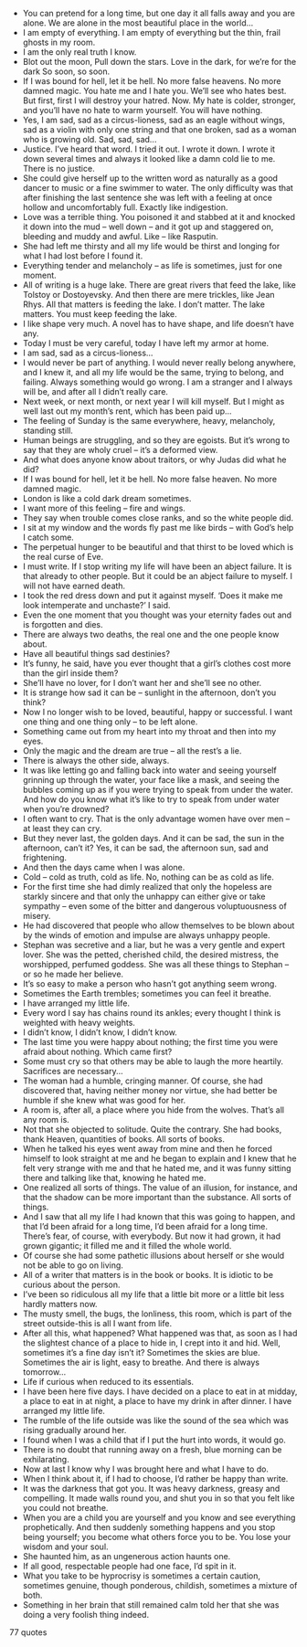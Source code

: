 - You can pretend for a long time, but one day it all falls away and you are alone. We are alone in the most beautiful place in the world...
 - I am empty of everything. I am empty of everything but the thin, frail ghosts in my room.
 - I am the only real truth I know.
 - Blot out the moon, Pull down the stars. Love in the dark, for we’re for the dark So soon, so soon.
 - If I was bound for hell, let it be hell. No more false heavens. No more damned magic. You hate me and I hate you. We’ll see who hates best. But first, first I will destroy your hatred. Now. My hate is colder, stronger, and you’ll have no hate to warm yourself. You will have nothing.
 - Yes, I am sad, sad as a circus-lioness, sad as an eagle without wings, sad as a violin with only one string and that one broken, sad as a woman who is growing old. Sad, sad, sad...
 - Justice. I’ve heard that word. I tried it out. I wrote it down. I wrote it down several times and always it looked like a damn cold lie to me. There is no justice.
 - She could give herself up to the written word as naturally as a good dancer to music or a fine swimmer to water. The only difficulty was that after finishing the last sentence she was left with a feeling at once hollow and uncomfortably full. Exactly like indigestion.
 - Love was a terrible thing. You poisoned it and stabbed at it and knocked it down into the mud – well down – and it got up and staggered on, bleeding and muddy and awful. Like – like Rasputin.
 - She had left me thirsty and all my life would be thirst and longing for what I had lost before I found it.
 - Everything tender and melancholy – as life is sometimes, just for one moment.
 - All of writing is a huge lake. There are great rivers that feed the lake, like Tolstoy or Dostoyevsky. And then there are mere trickles, like Jean Rhys. All that matters is feeding the lake. I don’t matter. The lake matters. You must keep feeding the lake.
 - I like shape very much. A novel has to have shape, and life doesn’t have any.
 - Today I must be very careful, today I have left my armor at home.
 - I am sad, sad as a circus-lioness...
 - I would never be part of anything. I would never really belong anywhere, and I knew it, and all my life would be the same, trying to belong, and failing. Always something would go wrong. I am a stranger and I always will be, and after all I didn’t really care.
 - Next week, or next month, or next year I will kill myself. But I might as well last out my month’s rent, which has been paid up...
 - The feeling of Sunday is the same everywhere, heavy, melancholy, standing still.
 - Human beings are struggling, and so they are egoists. But it’s wrong to say that they are wholy cruel – it’s a deformed view.
 - And what does anyone know about traitors, or why Judas did what he did?
 - If I was bound for hell, let it be hell. No more false heaven. No more damned magic.
 - London is like a cold dark dream sometimes.
 - I want more of this feeling – fire and wings.
 - They say when trouble comes close ranks, and so the white people did.
 - I sit at my window and the words fly past me like birds – with God’s help I catch some.
 - The perpetual hunger to be beautiful and that thirst to be loved which is the real curse of Eve.
 - I must write. If I stop writing my life will have been an abject failure. It is that already to other people. But it could be an abject failure to myself. I will not have earned death.
 - I took the red dress down and put it against myself. ‘Does it make me look intemperate and unchaste?’ I said.
 - Even the one moment that you thought was your eternity fades out and is forgotten and dies.
 - There are always two deaths, the real one and the one people know about.
 - Have all beautiful things sad destinies?
 - It’s funny, he said, have you ever thought that a girl’s clothes cost more than the girl inside them?
 - She’ll have no lover, for I don’t want her and she’ll see no other.
 - It is strange how sad it can be – sunlight in the afternoon, don’t you think?
 - Now I no longer wish to be loved, beautiful, happy or successful. I want one thing and one thing only – to be left alone.
 - Something came out from my heart into my throat and then into my eyes.
 - Only the magic and the dream are true – all the rest’s a lie.
 - There is always the other side, always.
 - It was like letting go and falling back into water and seeing yourself grinning up through the water, your face like a mask, and seeing the bubbles coming up as if you were trying to speak from under the water. And how do you know what it’s like to try to speak from under water when you’re drowned?
 - I often want to cry. That is the only advantage women have over men – at least they can cry.
 - But they never last, the golden days. And it can be sad, the sun in the afternoon, can’t it? Yes, it can be sad, the afternoon sun, sad and frightening.
 - And then the days came when I was alone.
 - Cold – cold as truth, cold as life. No, nothing can be as cold as life.
 - For the first time she had dimly realized that only the hopeless are starkly sincere and that only the unhappy can either give or take sympathy – even some of the bitter and dangerous voluptuousness of misery.
 - He had discovered that people who allow themselves to be blown about by the winds of emotion and impulse are always unhappy people.
 - Stephan was secretive and a liar, but he was a very gentle and expert lover. She was the petted, cherished child, the desired mistress, the worshipped, perfumed goddess. She was all these things to Stephan – or so he made her believe.
 - It’s so easy to make a person who hasn’t got anything seem wrong.
 - Sometimes the Earth trembles; sometimes you can feel it breathe.
 - I have arranged my little life.
 - Every word I say has chains round its ankles; every thought I think is weighted with heavy weights.
 - I didn’t know, I didn’t know, I didn’t know.
 - The last time you were happy about nothing; the first time you were afraid about nothing. Which came first?
 - Some must cry so that others may be able to laugh the more heartily. Sacrifices are necessary...
 - The woman had a humble, cringing manner. Of course, she had discovered that, having neither money nor virtue, she had better be humble if she knew what was good for her.
 - A room is, after all, a place where you hide from the wolves. That’s all any room is.
 - Not that she objected to solitude. Quite the contrary. She had books, thank Heaven, quantities of books. All sorts of books.
 - When he talked his eyes went away from mine and then he forced himself to look straight at me and he began to explain and I knew that he felt very strange with me and that he hated me, and it was funny sitting there and talking like that, knowing he hated me.
 - One realized all sorts of things. The value of an illusion, for instance, and that the shadow can be more important than the substance. All sorts of things.
 - And I saw that all my life I had known that this was going to happen, and that I’d been afraid for a long time, I’d been afraid for a long time. There’s fear, of course, with everybody. But now it had grown, it had grown gigantic; it filled me and it filled the whole world.
 - Of course she had some pathetic illusions about herself or she would not be able to go on living.
 - All of a writer that matters is in the book or books. It is idiotic to be curious about the person.
 - I’ve been so ridiculous all my life that a little bit more or a little bit less hardly matters now.
 - The musty smell, the bugs, the lonliness, this room, which is part of the street outside-this is all I want from life.
 - After all this, what happened? What happened was that, as soon as I had the slightest chance of a place to hide in, I crept into it and hid. Well, sometimes it’s a fine day isn’t it? Sometimes the skies are blue. Sometimes the air is light, easy to breathe. And there is always tomorrow...
 - Life if curious when reduced to its essentials.
 - I have been here five days. I have decided on a place to eat in at midday, a place to eat in at night, a place to have my drink in after dinner. I have arranged my little life.
 - The rumble of the life outside was like the sound of the sea which was rising gradually around her.
 - I found when I was a child that if I put the hurt into words, it would go.
 - There is no doubt that running away on a fresh, blue morning can be exhilarating.
 - Now at last I know why I was brought here and what I have to do.
 - When I think about it, if I had to choose, I’d rather be happy than write.
 - It was the darkness that got you. It was heavy darkness, greasy and compelling. It made walls round you, and shut you in so that you felt like you could not breathe.
 - When you are a child you are yourself and you know and see everything prophetically. And then suddenly something happens and you stop being yourself; you become what others force you to be. You lose your wisdom and your soul.
 - She haunted him, as an ungenerous action haunts one.
 - If all good, respectable people had one face, I’d spit in it.
 - What you take to be hyprocrisy is sometimes a certain caution, sometimes genuine, though ponderous, childish, sometimes a mixture of both.
 - Something in her brain that still remained calm told her that she was doing a very foolish thing indeed.

77 quotes